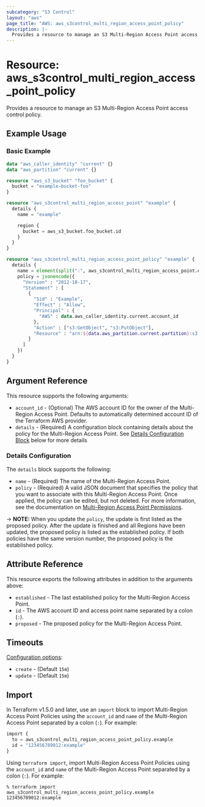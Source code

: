 ```yaml
---
subcategory: "S3 Control"
layout: "aws"
page_title: "AWS: aws_s3control_multi_region_access_point_policy"
description: |-
  Provides a resource to manage an S3 Multi-Region Access Point access control policy.
---
```


# Resource: aws_s3control_multi_region_access_point_policy

Provides a resource to manage an S3 Multi-Region Access Point access control policy.

## Example Usage

### Basic Example

```terraform
data "aws_caller_identity" "current" {}
data "aws_partition" "current" {}

resource "aws_s3_bucket" "foo_bucket" {
  bucket = "example-bucket-foo"
}

resource "aws_s3control_multi_region_access_point" "example" {
  details {
    name = "example"

    region {
      bucket = aws_s3_bucket.foo_bucket.id
    }
  }
}

resource "aws_s3control_multi_region_access_point_policy" "example" {
  details {
    name = element(split(":", aws_s3control_multi_region_access_point.example.id), 1)
    policy = jsonencode({
      "Version" : "2012-10-17",
      "Statement" : [
        {
          "Sid" : "Example",
          "Effect" : "Allow",
          "Principal" : {
            "AWS" : data.aws_caller_identity.current.account_id
          },
          "Action" : ["s3:GetObject", "s3:PutObject"],
          "Resource" : "arn:${data.aws_partition.current.partition}:s3::${data.aws_caller_identity.current.account_id}:accesspoint/${aws_s3control_multi_region_access_point.example.alias}/object/*"
        }
      ]
    })
  }
}
```

## Argument Reference

This resource supports the following arguments:

* `account_id` - (Optional) The AWS account ID for the owner of the Multi-Region Access Point. Defaults to automatically determined account ID of the Terraform AWS provider.
* `details` - (Required) A configuration block containing details about the policy for the Multi-Region Access Point. See [Details Configuration Block](#details-configuration) below for more details

### Details Configuration

The `details` block supports the following:

* `name` - (Required) The name of the Multi-Region Access Point.
* `policy` - (Required) A valid JSON document that specifies the policy that you want to associate with this Multi-Region Access Point. Once applied, the policy can be edited, but not deleted. For more information, see the documentation on [Multi-Region Access Point Permissions](https://docs.aws.amazon.com/AmazonS3/latest/userguide/MultiRegionAccessPointPermissions.html).

-> **NOTE:** When you update the `policy`, the update is first listed as the proposed policy. After the update is finished and all Regions have been updated, the proposed policy is listed as the established policy. If both policies have the same version number, the proposed policy is the established policy.

## Attribute Reference

This resource exports the following attributes in addition to the arguments above:

* `established` - The last established policy for the Multi-Region Access Point.
* `id` - The AWS account ID and access point name separated by a colon (`:`).
* `proposed` - The proposed policy for the Multi-Region Access Point.

## Timeouts

[Configuration options](https://developer.hashicorp.com/terraform/language/resources/syntax#operation-timeouts):

* `create` - (Default `15m`)
* `update` - (Default `15m`)

## Import

In Terraform v1.5.0 and later, use an `import` block to import Multi-Region Access Point Policies using the `account_id` and `name` of the Multi-Region Access Point separated by a colon (`:`). For example:

```terraform
import {
  to = aws_s3control_multi_region_access_point_policy.example
  id = "123456789012:example"
}
```

Using `terraform import`, import Multi-Region Access Point Policies using the `account_id` and `name` of the Multi-Region Access Point separated by a colon (`:`). For example:

```console
% terraform import aws_s3control_multi_region_access_point_policy.example 123456789012:example
```

